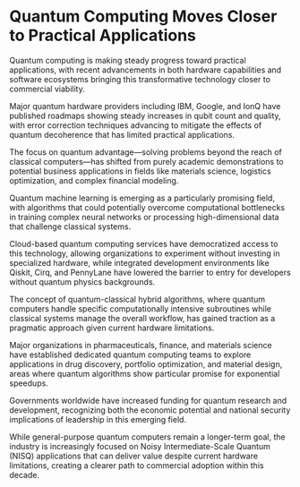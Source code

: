 # Quantum Computing Moves Closer to Practical Applications

Quantum computing is making steady progress toward practical applications, with recent advancements in both hardware capabilities and software ecosystems bringing this transformative technology closer to commercial viability.

Major quantum hardware providers including IBM, Google, and IonQ have published roadmaps showing steady increases in qubit count and quality, with error correction techniques advancing to mitigate the effects of quantum decoherence that has limited practical applications.

The focus on quantum advantage—solving problems beyond the reach of classical computers—has shifted from purely academic demonstrations to potential business applications in fields like materials science, logistics optimization, and complex financial modeling.

Quantum machine learning is emerging as a particularly promising field, with algorithms that could potentially overcome computational bottlenecks in training complex neural networks or processing high-dimensional data that challenge classical systems.

Cloud-based quantum computing services have democratized access to this technology, allowing organizations to experiment without investing in specialized hardware, while integrated development environments like Qiskit, Cirq, and PennyLane have lowered the barrier to entry for developers without quantum physics backgrounds.

The concept of quantum-classical hybrid algorithms, where quantum computers handle specific computationally intensive subroutines while classical systems manage the overall workflow, has gained traction as a pragmatic approach given current hardware limitations.

Major organizations in pharmaceuticals, finance, and materials science have established dedicated quantum computing teams to explore applications in drug discovery, portfolio optimization, and material design, areas where quantum algorithms show particular promise for exponential speedups.

Governments worldwide have increased funding for quantum research and development, recognizing both the economic potential and national security implications of leadership in this emerging field.

While general-purpose quantum computers remain a longer-term goal, the industry is increasingly focused on Noisy Intermediate-Scale Quantum (NISQ) applications that can deliver value despite current hardware limitations, creating a clearer path to commercial adoption within this decade.